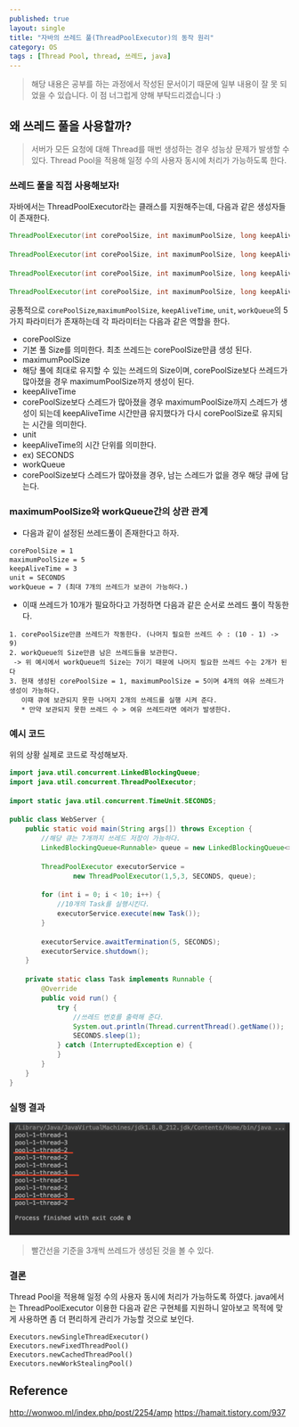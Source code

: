 ```yaml
---
published: true
layout: single
title: "자바의 쓰레드 풀(ThreadPoolExecutor)의 동작 원리"
category: OS
tags : [Thread Pool, thread, 쓰레드, java]
---
```


> 해당 내용은 공부를 하는 과정에서 작성된 문서이기 때문에 일부 내용이 잘 못 되었을 수 있습니다. 이 점 너그럽게 양해 부탁드리겠습니다 :)

## 왜 쓰레드 풀을 사용할까?

> 서버가 모든 요청에 대해 Thread를 매번 생성하는 경우 성능상 문제가 발생할 수 있다. Thread Pool을 적용해 일정 수의 사용자 동시에 처리가 가능하도록 한다.

### 쓰레드 풀을 직접 사용해보자!

자바에서는 ThreadPoolExecutor라는 클래스를 지원해주는데, 다음과 같은 생성자들이 존재한다.

```java
ThreadPoolExecutor(int corePoolSize, int maximumPoolSize, long keepAliveTime, TimeUnit unit, BlockingQueue<Runnable> workQueue)

ThreadPoolExecutor(int corePoolSize, int maximumPoolSize, long keepAliveTime, TimeUnit unit, BlockingQueue<Runnable> workQueue, RejectedExecutionHandler handler)

ThreadPoolExecutor(int corePoolSize, int maximumPoolSize, long keepAliveTime, TimeUnit unit, BlockingQueue<Runnable> workQueue, ThreadFactory threadFactory)

ThreadPoolExecutor(int corePoolSize, int maximumPoolSize, long keepAliveTime, TimeUnit unit, BlockingQueue<Runnable> workQueue, ThreadFactory threadFactory, RejectedExecutionHandler handler)

```

공통적으로 `corePoolSize`,`maximumPoolSize`, `keepAliveTime`, `unit`, `workQueue`의 5가지 파라미터가 존재하는데 각 파라미터는 다음과 같은 역할을 한다.

- corePoolSize
 - 기본 풀 Size를 의미한다. 최초 쓰레드는 corePoolSize만큼 생성 된다.
- maximumPoolSize
 - 해당 풀에 최대로 유지할 수 있는 쓰레드의 Size이며, corePoolSize보다 쓰레드가 많아졌을 경우 maximumPoolSize까지 생성이 된다.
- keepAliveTime
 - corePoolSize보다 스레드가 많아졌을 경우 maximumPoolSize까지 스레드가 생성이 되는데 keepAliveTime 시간만큼 유지했다가 다시 corePoolSize로 유지되는 시간을 의미한다.
- unit
 - keepAliveTime의 시간 단위를 의미한다.
 - ex) SECONDS
- workQueue
 - corePoolSize보다 스레드가 많아졌을 경우, 남는 스레드가 없을 경우 해당 큐에 담는다.

### maximumPoolSize와 workQueue간의 상관 관계

- 다음과 같이 설정된 쓰레드풀이 존재한다고 하자.

```
corePoolSize = 1
maximumPoolSize = 5
keepAliveTime = 3
unit = SECONDS
workQueue = 7 (최대 7개의 쓰레드가 보관이 가능하다.)
```

- 이때 쓰레드가 10개가 필요하다고 가정하면 다음과 같은 순서로 쓰레드 풀이 작동한다.

```
1. corePoolSize만큼 쓰레드가 작동한다. (나머지 필요한 쓰레드 수 : (10 - 1) -> 9)
2. workQueue의 Size만큼 남은 쓰레드들을 보관한다. 
 -> 위 예시에서 workQueue의 Size는 7이기 때문에 나머지 필요한 쓰레드 수는 2개가 된다
3. 현재 생성된 corePoolSize = 1, maximumPoolSize = 5이며 4개의 여유 쓰레드가 생성이 가능하다.
   이때 큐에 보관되지 못한 나머지 2개의 쓰레드를 실행 시켜 준다.
   * 만약 보관되지 못한 쓰레드 수 > 여유 쓰레드라면 에러가 발생한다.
```

### 예시 코드

위의 상황 실제로 코드로 작성해보자.

```java
import java.util.concurrent.LinkedBlockingQueue;
import java.util.concurrent.ThreadPoolExecutor;

import static java.util.concurrent.TimeUnit.SECONDS;

public class WebServer {
    public static void main(String args[]) throws Exception {
        //해당 큐는 7개까지 쓰레드 저장이 가능하다.
        LinkedBlockingQueue<Runnable> queue = new LinkedBlockingQueue<>(7);

        ThreadPoolExecutor executorService =
                new ThreadPoolExecutor(1,5,3, SECONDS, queue);

        for (int i = 0; i < 10; i++) {
            //10개의 Task를 실행시킨다.
            executorService.execute(new Task());
        }

        executorService.awaitTermination(5, SECONDS);
        executorService.shutdown();
    }

    private static class Task implements Runnable {
        @Override
        public void run() {
            try {
                //쓰레드 번호를 출력해 준다.
                System.out.println(Thread.currentThread().getName());
                SECONDS.sleep(1);
            } catch (InterruptedException e) {
            }
        }
    }
}
```

### 실행 결과

![connect](/image/2019-09-19-thread-pool/image-1.png)

> 빨간선을 기준을 3개씩 쓰레드가 생성된 것을 볼 수 있다.

### 결론

Thread Pool을 적용해 일정 수의 사용자 동시에 처리가 가능하도록 하였다. java에서는 ThreadPoolExecutor 이용한 다음과 같은 구현체를 지원하니 알아보고 목적에 맞게 사용하면 좀 더 편리하게 관리가 가능할 것으로 보인다.
```
Executors.newSingleThreadExecutor()
Executors.newFixedThreadPool()
Executors.newCachedThreadPool()
Executors.newWorkStealingPool()
```

## Reference
http://wonwoo.ml/index.php/post/2254/amp
https://hamait.tistory.com/937